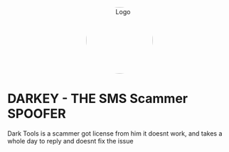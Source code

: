 <p align="center">
  <img src="https://www.sangfor.com/sites/default/files/2022-08/spoofing_attack.jpg" alt="Logo" width="150" style="border-radius: 70%;">
</p>


  # DARKEY - THE SMS Scammer SPOOFER

  Dark Tools is a scammer got license from him it doesnt work, and takes a whole day to reply and doesnt fix the issue
